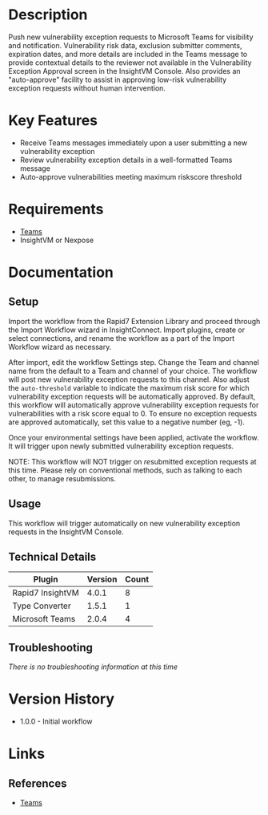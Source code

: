# Description

Push new vulnerability exception requests to Microsoft Teams for visibility and notification. Vulnerability risk data, exclusion submitter comments, expiration dates, and more details are included in the Teams message to provide contextual details to the reviewer not available in the Vulnerability Exception Approval screen in the InsightVM Console.  Also provides an "auto-approve" facility to assist in approving low-risk vulnerability exception requests without human intervention.

# Key Features

* Receive Teams messages immediately upon a user submitting a new vulnerability exception
* Review vulnerability exception details in a well-formatted Teams message
* Auto-approve vulnerabilities meeting maximum riskscore threshold

# Requirements

* [Teams](https://insightconnect.help.rapid7.com/docs/microsoft-teams)
* InsightVM or Nexpose

# Documentation

## Setup

Import the workflow from the Rapid7 Extension Library and proceed through the Import Workflow wizard in InsightConnect. Import plugins, create or select connections, and rename the workflow as a part of the Import Workflow wizard as necessary.

After import, edit the workflow Settings step. Change the Team and channel name from the default to a Team and channel of your choice. The workflow will post new vulnerability exception requests to this channel. Also adjust the `auto-threshold` variable to indicate the maximum risk score for which vulnerability exception requests will be automatically approved. By default, this workflow will automatically approve vulnerability exception requests for vulnerabilities with a risk score equal to 0. To ensure no exception requests are approved automatically, set this value to a negative number (eg, -1).

Once your environmental settings have been applied, activate the workflow. It will trigger upon newly submitted vulnerability exception requests.

NOTE: This workflow will NOT trigger on *re*submitted exception requests at this time. Please rely on conventional methods, such as talking to each other, to manage resubmissions.

## Usage

This workflow will trigger automatically on new vulnerability exception requests in the InsightVM Console.

## Technical Details


|Plugin|Version|Count|
|----|----|--------|
|Rapid7 InsightVM|4.0.1|8|
|Type Converter|1.5.1|1|
|Microsoft Teams|2.0.4|4|

## Troubleshooting

_There is no troubleshooting information at this time_

# Version History

* 1.0.0 - Initial workflow

# Links

## References

* [Teams](https://www.microsoft.com/en-us/microsoft-365/microsoft-teams/group-chat-software)
